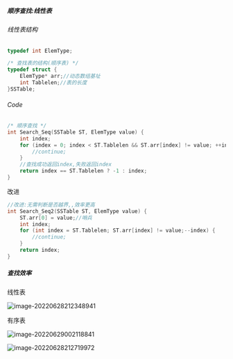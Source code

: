 ##### 顺序查找:线性表



###### 线性表结构

```c++
typedef int ElemType;

/* 查找表的结构(顺序表) */
typedef struct {
	ElemType* arr;//动态数组基址
	int Tablelen;//表的长度
}SSTable;
```

###### Code

```c++
/* 顺序查找 */
int Search_Seq(SSTable ST, ElemType value) {
	int index;
	for (index = 0; index < ST.Tablelen && ST.arr[index] != value; ++index) {
		//continue;
	}
	//查找成功返回index,失败返回index
	return index == ST.Tablelen ? -1 : index;
}
```

改进

```c++
//改进:无需判断是否越界,,效率更高
int Search_Seq2(SSTable ST, ElemType value) {
	ST.arr[0] = value;//哨兵
	int index;
	for (int index = ST.Tablelen; ST.arr[index] != value;--index) {
		//continue;
	}
	return index;
}
```

##### 查找效率

线性表

![image-20220628212348941](https://cdn.jsdelivr.net/gh/DZX-hhh/Pictures/images/image-20220628212348941.png)

有序表

![image-20220629002118841](https://cdn.jsdelivr.net/gh/DZX-hhh/Pictures/images/image-20220629002118841.png)

![image-20220628212719972](https://cdn.jsdelivr.net/gh/DZX-hhh/Pictures/images/image-20220628212719972.png)

